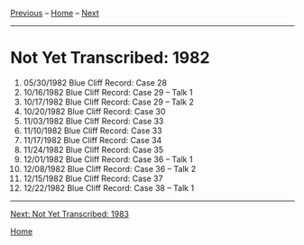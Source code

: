 <a name="0"></a>
[Previous](unfinished-1981-2#0) – 
[Home](index#1982) – 
[Next](unfinished-1983#0)

---
# Not Yet Transcribed: 1982

1. 05/30/1982	Blue Cliff Record: Case 28
1. 10/16/1982	Blue Cliff Record: Case 29 – Talk 1
1. 10/17/1982	Blue Cliff Record: Case 29 – Talk 2
1. 10/20/1982	Blue Cliff Record: Case 30
1. 11/03/1982	Blue Cliff Record: Case 33
1. 11/10/1982	Blue Cliff Record: Case 33
1. 11/17/1982	Blue Cliff Record: Case 34
1. 11/24/1982	Blue Cliff Record: Case 35
1. 12/01/1982	Blue Cliff Record: Case 36 – Talk 1
1. 12/08/1982	Blue Cliff Record: Case 36 – Talk 2	
1. 12/15/1982	Blue Cliff Record: Case 37	
1. 12/22/1982	Blue Cliff Record: Case 38 – Talk 1	

---
[Next: Not Yet Transcribed: 1983](unfinished-1983#0)

[Home](index#1982)
